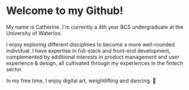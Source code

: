 # Welcome to my Github!

<!--
**xiec1377/xiec1377** is a ✨ _special_ ✨ repository because its `README.md` (this file) appears on your GitHub profile.

Here are some ideas to get you started:

- 🔭 I’m currently working on ...
- 🌱 I’m currently learning ...
- 👯 I’m looking to collaborate on ...
- 🤔 I’m looking for help with ...
- 💬 Ask me about ...
- 📫 How to reach me: ...
- 😄 Pronouns: ...
- ⚡ Fun fact: ...
-->


My name is Catherine. I'm currently a 4th year BCS undergraduate at the University of Waterloo. 

I enjoy exploring different disciplines to become a more well-rounded individual. I have expertise in full-stack and front-end development, complemented by additional interests in product management and user experience & design, all cultivated through my experiences in the fintech sector.

In my free time, I enjoy digital art, weightlifting and dancing. :dancer:

